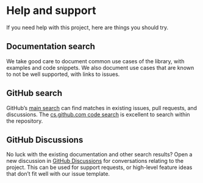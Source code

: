 # Help and support

If you need help with this project, here are things you should try.

## Documentation search

We take good care to document common use cases of the library, with examples and code snippets. We also document use cases that are known to not be well supported, with links to issues.

## GitHub search

GitHub’s [main search](https://github.com/torchbox/django-pattern-library/search?q=help) can find matches in existing issues, pull requests, and discussions. The [cs.github.com code search](https://cs.github.com/torchbox/django-pattern-library?q=help) is excellent to search within the repository.

## GitHub Discussions

No luck with the existing documentation and other search results? Open a new discussion in [GitHub Discussions](https://github.com/torchbox/django-pattern-library/discussions) for conversations relating to the project. This can be used for support requests, or high-level feature ideas that don’t fit well with our issue template.
